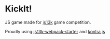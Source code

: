 # KickIt!

JS game made for [js13k](http://js13kgames.com/) game competition.

Proudly using [js13k-webpack-starter](https://github.com/sz-piotr/js13k-webpack-starter) and [kontra.js](https://straker.github.io/kontra/)